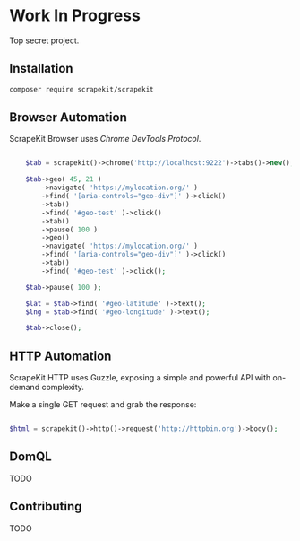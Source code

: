 # Work In Progress

Top secret project.

## Installation

```bash
composer require scrapekit/scrapekit
```

## Browser Automation

ScrapeKit Browser uses *Chrome DevTools Protocol*.

```php

    $tab = scrapekit()->chrome('http://localhost:9222')->tabs()->new();

    $tab->geo( 45, 21 )
        ->navigate( 'https://mylocation.org/' )
        ->find( '[aria-controls="geo-div"]' )->click()
        ->tab()
        ->find( '#geo-test' )->click()
        ->tab()
        ->pause( 100 )
        ->geo()
        ->navigate( 'https://mylocation.org/' )
        ->find( '[aria-controls="geo-div"]' )->click()
        ->tab()
        ->find( '#geo-test' )->click();

    $tab->pause( 100 );

    $lat = $tab->find( '#geo-latitude' )->text();
    $lng = $tab->find( '#geo-longitude' )->text();

    $tab->close();

```

## HTTP Automation

ScrapeKit HTTP uses Guzzle, exposing a simple and powerful API with on-demand complexity.

Make a single GET request and grab the response: 

```php

$html = scrapekit()->http()->request('http://httpbin.org')->body();

```

## DomQL

TODO

## Contributing

TODO
